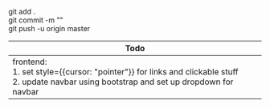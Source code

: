 git add .  
git commit -m ""  
git push -u origin master

| Todo                                                                                                                                               |
| -------------------------------------------------------------------------------------------------------------------------------------------------- |
| frontend:<br/>1. set style={{cursor: "pointer"}} for links and clickable stuff<br/>2. update navbar using bootstrap and set up dropdown for navbar |
